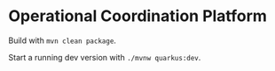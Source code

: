 # Operational Coordination Platform

Build with `mvn clean package`.

Start a running dev version with `./mvnw quarkus:dev`.
